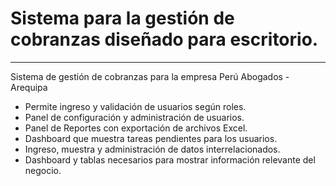 # Sistema para la gestión de cobranzas diseñado para escritorio.
------------------------------------------------------------------

Sistema de gestión de cobranzas para la empresa Perú Abogados - Arequipa

* Permite ingreso y validación de usuarios según roles.
* Panel de configuración y administración de usuarios.
* Panel de Reportes con exportación de archivos Excel.
* Dashboard que muestra tareas pendientes para los usuarios.
* Ingreso, muestra y administración de datos interrelacionados.
* Dashboard y tablas necesarios para mostrar información relevante del negocio.
